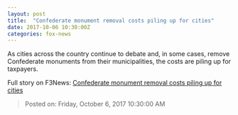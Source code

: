 ```yaml
---
layout: post
title:  "Confederate monument removal costs piling up for cities"
date: 2017-10-06 10:30:00Z
categories: fox-news
---
```


As cities across the country continue to debate and, in some cases, remove Confederate monuments from their municipalities, the costs are piling up for taxpayers.


Full story on F3News: [Confederate monument removal costs piling up for cities](http://www.f3nws.com/n/VVhfWE)

> Posted on: Friday, October 6, 2017 10:30:00 AM
